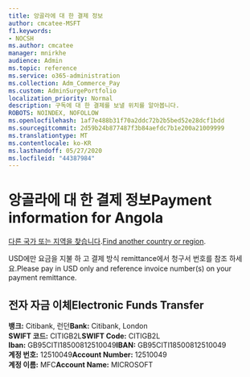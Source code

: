 ```yaml
---
title: 앙골라에 대 한 결제 정보
author: cmcatee-MSFT
f1.keywords:
- NOCSH
ms.author: cmcatee
manager: mnirkhe
audience: Admin
ms.topic: reference
ms.service: o365-administration
ms.collection: Adm_Commerce_Pay
ms.custom: AdminSurgePortfolio
localization_priority: Normal
description: 구독에 대 한 결제를 보낼 위치를 알아봅니다.
ROBOTS: NOINDEX, NOFOLLOW
ms.openlocfilehash: 1af7e488b31f70a2ddc72b2b5bed52e28dcf1bdd
ms.sourcegitcommit: 2d59b24b877487f3b84aefdc7b1e200a21009999
ms.translationtype: MT
ms.contentlocale: ko-KR
ms.lasthandoff: 05/27/2020
ms.locfileid: "44387984"
---
```

# <a name="payment-information-for-angola"></a><span data-ttu-id="80a3c-103">앙골라에 대 한 결제 정보</span><span class="sxs-lookup"><span data-stu-id="80a3c-103">Payment information for Angola</span></span>

<span data-ttu-id="80a3c-104">[다른 국가 또는 지역을 찾습니다](../billing-and-payments/pay-for-your-subscription.md).</span><span class="sxs-lookup"><span data-stu-id="80a3c-104">[Find another country or region](../billing-and-payments/pay-for-your-subscription.md).</span></span>

<span data-ttu-id="80a3c-105">USD에만 요금을 지불 하 고 결제 방식 remittance에서 청구서 번호를 참조 하세요.</span><span class="sxs-lookup"><span data-stu-id="80a3c-105">Please pay in USD only and reference invoice number(s) on your payment remittance.</span></span>

## <a name="electronic-funds-transfer"></a><span data-ttu-id="80a3c-106">전자 자금 이체</span><span class="sxs-lookup"><span data-stu-id="80a3c-106">Electronic Funds Transfer</span></span>

<span data-ttu-id="80a3c-107">**뱅크:** Citibank, 런던</span><span class="sxs-lookup"><span data-stu-id="80a3c-107">**Bank:** Citibank, London</span></span>  
<span data-ttu-id="80a3c-108">**SWIFT 코드:** CITIGB2L</span><span class="sxs-lookup"><span data-stu-id="80a3c-108">**SWIFT Code:** CITIGB2L</span></span>  
<span data-ttu-id="80a3c-109">**Iban:** GB95CITI18500812510049</span><span class="sxs-lookup"><span data-stu-id="80a3c-109">**IBAN:** GB95CITI18500812510049</span></span>  
<span data-ttu-id="80a3c-110">**계정 번호:** 12510049</span><span class="sxs-lookup"><span data-stu-id="80a3c-110">**Account Number:** 12510049</span></span>  
<span data-ttu-id="80a3c-111">**계정 이름:** MFC</span><span class="sxs-lookup"><span data-stu-id="80a3c-111">**Account Name:** MICROSOFT</span></span>  